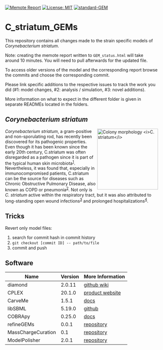 [![Memote Report](https://github.com/draeger-lab/C_striatum_GEMs/actions/workflows/memote_and_json_conversion.yml/badge.svg)](https://github.com/draeger-lab/C_striatum_GEMs/actions/workflows/memote_and_json_conversion.yml) [![License: MIT](https://img.shields.io/badge/License-MIT-yellow.svg)](https://opensource.org/licenses/MIT) [![standard-GEM](https://img.shields.io/badge/standard--GEM-yes-success)](https://github.com/MetabolicAtlas/standard-GEM)
# C_striatum_GEMs
This repository contains all changes made to the strain specific models of *Corynebacterium striatum*.

Note: creating the memote report written to `GEM_status.html` will take around 10 minutes. You will need to pull afterwards for the updated file.

To access older versions of the model and the corresponding report browse the commits and choose the corresponding commit.

Please link specific additions to the respective issues to track the work you did (#1: model changes, #2: analysis / simulation, #3: novel additions).

More information on what to expect in the different folder is given in separate READMEs located in the folders.

## *Corynebacterium striatum*
<img align="right" src="./data/Cstr_16_TSB.png" height="200"
title="Colony morphology <i>C. striatum</i>"
style="display: inline-block; margin: 0 auto; max-width: 300px"/>
*Corynebacterium striatum*, a gram-positive and non-sporulating rod, has recently been discovered for its pathogenic properties. Even though it has been known since the early 20th century, C.striatum was often disregarded as a pathogen since it is part of the typical human skin microbiota<sup>[1](https://www.ncbi.nlm.nih.gov/pmc/articles/PMC5655097/)</sup>. Nevertheless, it was found that, especially in immunocompromised patients, C.striatum can be the source for diseases such as Chronic Obstructive Pulmonary Disease, also known as COPD or pneumonia<sup>[2](https://jidc.org/index.php/journal/article/view/31954008)</sup>. Not only is *C. striatum* active within the respiratory tract, but it was also attributed to long-standing open wound infections<sup>[3](http://europepmc.org/article/MED/28208859)</sup> and prolonged hospitalizations<sup>[4](https://www.ncbi.nlm.nih.gov/pmc/articles/PMC6037610/)</sup>.

## Tricks
Revert only model files:
1. search for commit hash in commit history
2. `git checkout [commit ID] -- path/to/file`
3. commit and push

## Software 
**Name** | **Version** | **More Information**
--- | --- | --- 
diamond | 2.0.11 | [github wiki](https://github.com/bbuchfink/diamond/wiki)
CPLEX | 20.1.0 | [product website](https://www.ibm.com/de-de/products/ilog-cplex-optimization-studio)
CarveMe | 1.5.1 | [docs](https://carveme.readthedocs.io/en/latest/)
libSBML | 5.19.0 | [github](https://github.com/sbmlteam/libsbml)
COBRApy | 0.25.0 | [docs](https://cobrapy.readthedocs.io/en/latest/)
refineGEMs | 0.0.1 | [repository](https://github.com/draeger-lab/refineGEMs)
MassChargeCuration | 0.1 | [repository](https://github.com/Biomathsys/MassChargeCuration)
ModelPolisher | 2.0.1 | [repository](https://github.com/draeger-lab/ModelPolisher)
